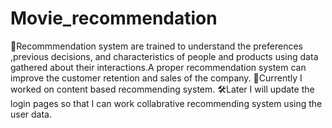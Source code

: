 # Movie_recommendation
  🔭Recommmendation system are trained to understand the preferences ,previous decisions, and characteristics of people and products using data gathered about their interactions.A proper recommendation system can improve the customer retention and sales of the company.
  🚀Currently I worked on content based recommending system.
  🛠️Later I will update the login pages so that I can work collabrative recommending system using the user data.
